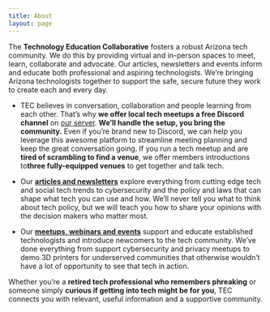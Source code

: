 ```yaml
---
title: About
layout: page
---
```


The **Technology Education Collaborative** fosters a robust Arizona tech community. We do this by providing virtual and 
in-person spaces to meet, learn, collaborate and advocate. Our articles, newsletters and events inform and educate both 
professional and aspiring technologists. We’re bringing Arizona technologists together to support the safe, secure 
future they work to create each and every day.

- TEC believes in conversation, collaboration and people learning from each other. That’s why **we offer local tech 
meetups a free Discord channel** on [our server](https://discord.gg/EDfSeTT2Jb). **We’ll handle the setup, you bring the community.** Even if you’re 
brand new to Discord, we can help you leverage this awesome platform to streamline meeting planning and keep the great
conversation going. If you run a tech meetup and are **tired of scrambling to find a venue**, we offer members 
introductions to**three fully-equipped venues** to get together and talk tech.

- Our **[articles and newsletters](/blog.html)** explore everything from cutting edge tech and social tech trends to 
cybersecurity and the policy and laws that can shape what tech you can use and how. We’ll never tell you what to think
about tech policy, but we will teach you how to share your opinions with the decision makers who matter most.

- Our **[meetups, webinars and events](/tec-events.html)** support and educate established technologists and introduce newcomers to 
the tech community. We’ve done everything from support cybersecurity and privacy meetups to demo 3D printers for 
underserved communities that otherwise wouldn’t have a lot of opportunity to see that tech in action.

Whether you’re a **retired tech professional who remembers phreaking** or someone simply **curious if getting into tech 
might be for you**, TEC connects you with relevant, useful information and a supportive community.